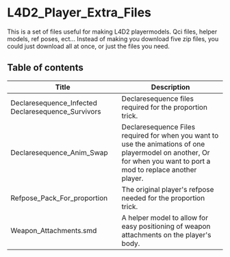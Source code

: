 # L4D2_Player_Extra_Files
 This is a set of files useful for making L4D2 playermodels. Qci files, helper models, ref poses, ect...
 Instead of making you download five zip files, you could just download all at once, or just the files you need.
 
 
## Table of contents 
| Title										| Description |
|-|-|
| Declaresequence_Infected Declaresequence_Survivors | Declaresequence files required for the proportion trick. |
| Declaresequence_Anim_Swap | Declaresequence Files required for when you want to use the animations of one playermodel on another, Or for when you want to port a mod to replace another player.	|
| Refpose_Pack_For_proportion | The original player's refpose needed for the proportion trick. |
| Weapon_Attachments.smd | A helper model to allow for easy positioning of weapon attachments on the player's body. |
